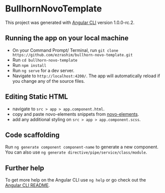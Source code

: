 # BullhornNovoTemplate

This project was generated with [Angular CLI](https://github.com/angular/angular-cli) version 1.0.0-rc.2.

## Running the app on your local machine

* On your Command Prompt/ Terminal, run `git clone https://github.com/ezrashim/bullhorn-novo-template.git`
* Run `cd bullhorn-novo-template`
* Run `npm install`
* Run `ng serve` for a dev server.
* Navigate to `http://localhost:4200/`. The app will automatically reload if you change any of the source files.

## Editing Static HTML

* navigate to `src > app > app.component.html`.
* copy and paste novo-elements snippets from [novo-elements](http://bullhorn.github.io/novo-elements/#/button).
* add any additional styling on `src > app > app.component.scss`.

## Code scaffolding

Run `ng generate component component-name` to generate a new component. You can also use `ng generate directive/pipe/service/class/module`.




## Further help

To get more help on the Angular CLI use `ng help` or go check out the [Angular CLI README](https://github.com/angular/angular-cli/blob/master/README.md).
